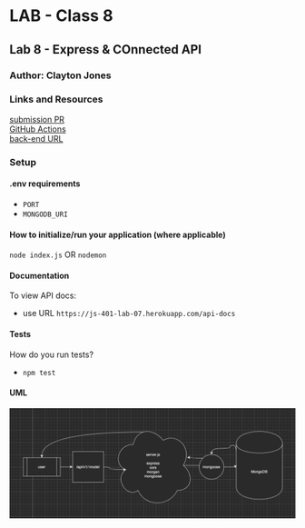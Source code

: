 # LAB - Class 8
## Lab 8 - Express & COnnected API
### Author: Clayton Jones

### Links and Resources  

[submission PR](https://github.com/claytonjones-401n16/lab-07/pull/3)  
[GitHub Actions](https://github.com/claytonjones-401n16/lab-07/actions)  
[back-end URL](https://js-401-lab-07.herokuapp.com/)  

### Setup  

#### .env requirements 

- `PORT`
- `MONGODB_URI`
  
#### How to initialize/run your application (where applicable)
`node index.js` OR
`nodemon`

#### Documentation   
To view API docs:
- use URL `https://js-401-lab-07.herokuapp.com/api-docs`
  
#### Tests  

How do you run tests?
- `npm test`

#### UML  

![lab 07 UML](./assets/lab-09.png)